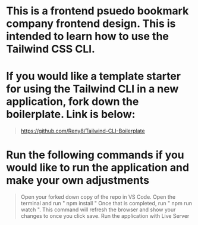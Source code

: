 # This is a frontend psuedo bookmark company frontend design. This is intended to learn how to use the Tailwind CSS CLI.

# If you would like a template starter for using the Tailwind CLI in a new application, fork down the boilerplate. Link is below:

> https://github.com/Reny8/Tailwind-CLI-Boilerplate

# Run the following commands if you would like to run the application and make your own adjustments

> Open your forked down copy of the repo in VS Code.
> Open the terminal and run " npm install "
> Once that is completed, run " npm run watch ". This command will refresh the browser and show your changes to once you click save.
> Run the application with Live Server
